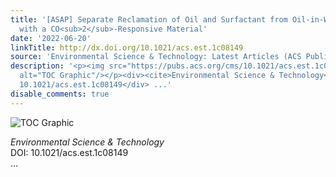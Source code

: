 ```yaml
---
title: '[ASAP] Separate Reclamation of Oil and Surfactant from Oil-in-Water Emulsion
  with a CO<sub>2</sub>‑Responsive Material'
date: '2022-06-20'
linkTitle: http://dx.doi.org/10.1021/acs.est.1c08149
source: 'Environmental Science & Technology: Latest Articles (ACS Publications)'
description: '<p><img src="https://pubs.acs.org/cms/10.1021/acs.est.1c08149/asset/images/medium/es1c08149_0012.gif"
  alt="TOC Graphic"/></p><div><cite>Environmental Science & Technology</cite></div><div>DOI:
  10.1021/acs.est.1c08149</div> ...'
disable_comments: true
---
```

<p><img src="https://pubs.acs.org/cms/10.1021/acs.est.1c08149/asset/images/medium/es1c08149_0012.gif" alt="TOC Graphic"/></p><div><cite>Environmental Science & Technology</cite></div><div>DOI: 10.1021/acs.est.1c08149</div> ...